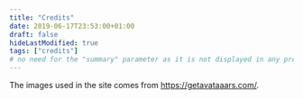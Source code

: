 ```yaml
---
title: "Credits"
date: 2019-06-17T23:53:00+01:00
draft: false
hideLastModified: true
tags: ["credits"]
# no need for the "summary" parameter as it is not displayed in any previews
---
```


The images used in the site comes from https://getavataaars.com/.
